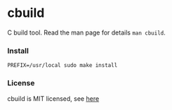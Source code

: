 # cbuild

C build tool. Read the man page for details `man cbuild`.

### Install

```
PREFIX=/usr/local sudo make install
```

### License

cbuild is MIT licensed, see [here](https://raw.github.com/larzconwell/cbuild/master/LICENSE)
